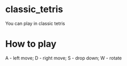 # classic_tetris
You can play in classic tetris

# How to play
A - left move;
D - right move;
S - drop down;
W - rotate

